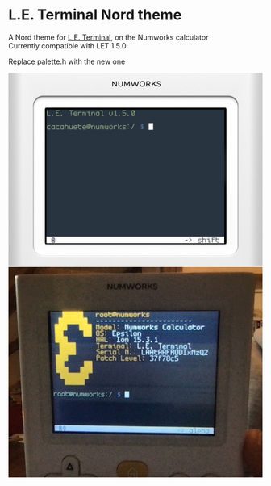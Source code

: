 # L.E. Terminal Nord theme
A Nord theme for [L.E. Terminal](https://github.com/CacahueteSansSel/leterminal), on the Numworks calculator  
Currently compatible with LET 1.5.0

Replace palette.h with the new one

![image not loaded](screenshot.png "yay")
![image not loaded](screenshot.jpg "waw")
